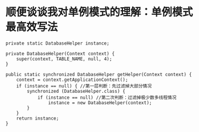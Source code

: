 # 顺便谈谈我对单例模式的理解：单例模式最高效写法

	private static DatabaseHelper instance;

    private DatabaseHelper(Context context) {
        super(context, TABLE_NAME, null, 4);
    }

    public static synchronized DatabaseHelper getHelper(Context context) {
        context = context.getApplicationContext();
        if (instance == null) { //第一层判断：先过滤掉大部分情况
            synchronized (DatabaseHelper.class) {
                if (instance == null) //第二次判断：过滤掉极少数多线程情况
                    instance = new DatabaseHelper(context);
            }
        }
        return instance;
    }